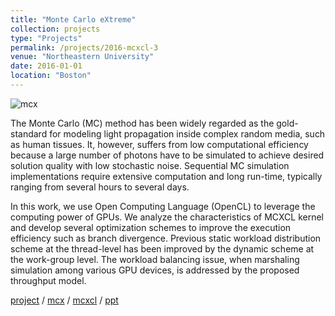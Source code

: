 ```yaml
---
title: "Monte Carlo eXtreme"
collection: projects 
type: "Projects"
permalink: /projects/2016-mcxcl-3
venue: "Northeastern University"
date: 2016-01-01
location: "Boston"
---
```


![mcx](https://leimingyu.github.io/images/projects/atlas_sensitivity_mcx.png)

The Monte Carlo (MC) method has been widely regarded as the gold-standard for modeling light propagation inside complex random media, such as human tissues. It, however, suffers from low computational efficiency because a large number of photons have to be simulated to achieve desired solution quality with low stochastic noise. Sequential MC simulation implementations require extensive computation and long run-time, typically ranging from several hours to several days.

In this work, we use Open Computing Language (OpenCL) to leverage the computing power of GPUs. We analyze the characteristics of MCXCL kernel and develop several optimization schemes to improve the execution efficiency such as branch divergence. Previous static workload distribution scheme at the thread-level has been improved by the dynamic scheme at the work-group level. The workload balancing issue, when marshaling simulation among various GPU devices, is addressed by the proposed throughput model.


[project](http://mcx.space/) /
[mcx](https://github.com/fangq/mcx) /
[mcxcl](https://github.com/fangq/mcxcl) /
[ppt](https://leimingyu.github.io/files/projects/mcxcl_biophotonics.pptx)

